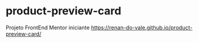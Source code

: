 # product-preview-card
 Projeto FrontEnd Mentor iniciante https://renan-do-vale.github.io/product-preview-card/
